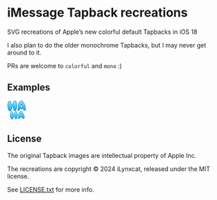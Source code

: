 # iMessage Tapback recreations

SVG recreations of Apple’s new colorful default Tapbacks in iOS 18

I also plan to do the older monochrome Tapbacks, but I may never get around to
it.

PRs are welcome to `colorful` and `mono` :)

## Examples

<img src="./colorful/haha_88px.png" alt="Haha Tapback" width="44" height="44" />

## License

The original Tapback images are intellectual property of Apple Inc.

The recreations are copyright © 2024 iLynxcat, released under the MIT license.

See [LICENSE.txt](LICENSE.txt) for more info.
